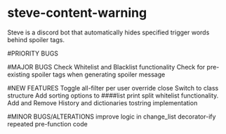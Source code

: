 # steve-content-warning
Steve is a discord bot that automatically hides specified trigger words behind spoiler tags.

#PRIORITY BUGS

#MAJOR BUGS
Check Whitelist and Blacklist functionality
Check for pre-existing spoiler tags when generating spoiler message 

#NEW FEATURES
Toggle all-filter per user
override close
Switch to class structure
Add sorting options to ####list print
split whitelist functionality. Add and Remove
History and dictionaries tostring implementation

#MINOR BUGS/ALTERATIONS
improve logic in change_list
decorator-ify repeated pre-function code